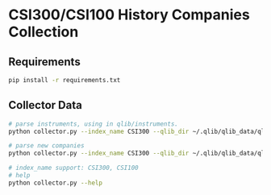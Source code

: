 # CSI300/CSI100 History Companies Collection

## Requirements

```bash
pip install -r requirements.txt
```

## Collector Data

```bash
# parse instruments, using in qlib/instruments.
python collector.py --index_name CSI300 --qlib_dir ~/.qlib/qlib_data/qlib_cn_1d --method parse_instruments

# parse new companies
python collector.py --index_name CSI300 --qlib_dir ~/.qlib/qlib_data/qlib_cn_1d --method save_new_companies

# index_name support: CSI300, CSI100
# help
python collector.py --help
```

